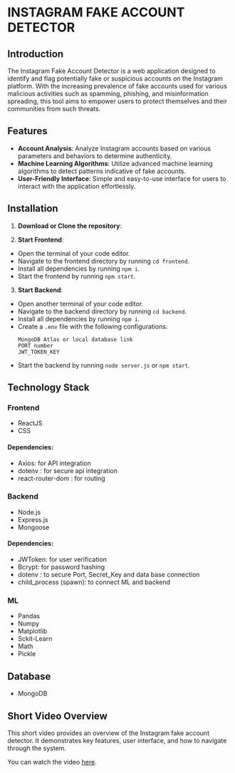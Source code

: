 # INSTAGRAM FAKE ACCOUNT DETECTOR

## Introduction

The Instagram Fake Account Detector is a web application designed to identify and flag potentially fake or suspicious accounts on the Instagram platform. With the increasing prevalence of fake accounts used for various malicious activities such as spamming, phishing, and misinformation spreading, this tool aims to empower users to protect themselves and their communities from such threats.

## Features

- **Account Analysis**: Analyze Instagram accounts based on various parameters and behaviors to determine authenticity.
- **Machine Learning Algorithms**: Utilize advanced machine learning algorithms to detect patterns indicative of fake accounts.
- **User-Friendly Interface**: Simple and easy-to-use interface for users to interact with the application effortlessly.

## Installation

1. **Download or Clone the repository**:

2. **Start Frontend**:
- Open the terminal of your code editor.
- Navigate to the frontend directory by running `cd frontend`.
- Install all dependencies by running `npm i`.
- Start the frontend by running `npm start`.

3. **Start Backend**:
- Open another terminal of your code editor.
- Navigate to the backend directory by running `cd backend`.
- Install all dependencies by running `npm i`.
- Create a `.env` file with the following configurations:
  ```
  MongoDB Atlas or local database link
  PORT number
  JWT_TOKEN_KEY
  ```
- Start the backend by running `node server.js` or `npm start`.


## Technology Stack

### Frontend

- ReactJS
- CSS

#### Dependencies:

- Axios: for API integration
- dotenv : for secure api integration
- react-router-dom : for routing

### Backend

- Node.js
- Express.js
- Mongoose

#### Dependencies:

- JWToken: for user verification
- Bcrypt: for password hashing
- dotenv : to secure Port, Secret_Key and data base connection
- child_process (spawn): to connect ML and backend

### ML

- Pandas
- Numpy
- Matplotlib
- Sckit-Learn
- Math
- Pickle

## Database

- MongoDB



## Short Video Overview

This short video provides an overview of the Instagram fake account detector. It demonstrates key features, user interface, and how to navigate through the system.

You can watch the video [here](https://drive.google.com/file/d/1fUJwqOazr2qQNkfSh1MofH4mvdv67lXM/view?usp=sharing).

